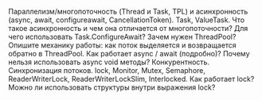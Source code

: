 Параллелизм/многопоточность (Thread и Task, TPL) и асинхронность (async, await, configureawait, CancellationToken). 
Task, ValueTask. 
Что такое асинхронность и чем она отличается от многопоточности? 
Для чего использовать Task.ConfigureAwait? 
Зачем нужен ThreadPool? 
Опишите механику работы: как поток выделяется и возвращается обратно в ThreadPool. Как работает async / await (подробно)? 
Почему нельзя использовать async void методы?
Конкурентность. 
Синхронизация потоков. lock, Monitor, Mutex, Semaphore, ReaderWriterLock, ReaderWriterLockSlim, Interlocked. 
Как работает lock? 
Можно ли использовать структуры внутри выражения lock?
